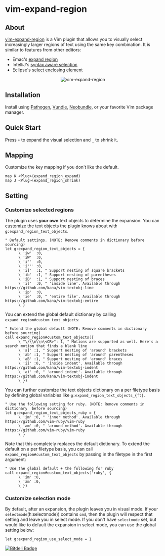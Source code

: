 # vim-expand-region

## About
[vim-expand-region] is a Vim plugin that allows you to visually select increasingly larger regions of text using the same key combination. It is similar to features from other editors:

- Emac's [expand region](https://github.com/magnars/expand-region.el)
- IntelliJ's [syntax aware selection](https://www.jetbrains.com/help/idea/selecting-text-in-the-editor.html#extend_selection)
- Eclipse's [select enclosing element](http://stackoverflow.com/questions/4264047/intellij-ctrlw-equivalent-shortcut-in-eclipse)

<p align="center">
  <img src="https://raw.github.com/terryma/vim-expand-region/master/expand-region.gif" alt="vim-expand-region" />
</p>

## Installation
Install using [Pathogen], [Vundle], [Neobundle], or your favorite Vim package manager.

## Quick Start
Press ```+``` to expand the visual selection and ```_``` to shrink it.

## Mapping
Customize the key mapping if you don't like the default.

```
map K <Plug>(expand_region_expand)
map J <Plug>(expand_region_shrink)
```

## Setting
### Customize selected regions
The plugin uses __your own__ text objects to determine the expansion. You can customize the text objects the plugin knows about with ```g:expand_region_text_objects```.

```vim
" Default settings. (NOTE: Remove comments in dictionary before sourcing)
let g:expand_region_text_objects = {
      \ 'iw'  :0,
      \ 'iW'  :0,
      \ 'i"'  :0,
      \ 'i''' :0,
      \ 'i]'  :1, " Support nesting of square brackets
      \ 'ib'  :1, " Support nesting of parentheses
      \ 'iB'  :1, " Support nesting of braces
      \ 'il'  :0, " 'inside line'. Available through https://github.com/kana/vim-textobj-line
      \ 'ip'  :0,
      \ 'ie'  :0, " 'entire file'. Available through https://github.com/kana/vim-textobj-entire
      \ }
```

You can extend the global default dictionary by calling ```expand_region#custom_text_objects```:

```vim
" Extend the global default (NOTE: Remove comments in dictionary before sourcing)
call expand_region#custom_text_objects({
      \ "\/\\n\\n\<CR>": 1, " Motions are supported as well. Here's a search motion that finds a blank line
      \ 'a]' :1, " Support nesting of 'around' brackets
      \ 'ab' :1, " Support nesting of 'around' parentheses
      \ 'aB' :1, " Support nesting of 'around' braces
      \ 'ii' :0, " 'inside indent'. Available through https://github.com/kana/vim-textobj-indent
      \ 'ai' :0, " 'around indent'. Available through https://github.com/kana/vim-textobj-indent
      \ })
```

You can further customize the text objects dictionary on a per filetype basis by defining global variables like ```g:expand_region_text_objects_{ft}```.

```vim
" Use the following setting for ruby. (NOTE: Remove comments in dictionary  before sourcing)
let g:expand_region_text_objects_ruby = {
      \ 'im' :0, " 'inner method'. Available through https://github.com/vim-ruby/vim-ruby
      \ 'am' :0, " 'around method'. Available through https://github.com/vim-ruby/vim-ruby
      \ }
```

Note that this completely replaces the default dictionary. To extend the default on a per filetype basis, you can call ```expand_region#custom_text_objects``` by passing in the filetype in the first argument:

```vim
" Use the global default + the following for ruby
call expand_region#custom_text_objects('ruby', {
      \ 'im' :0,
      \ 'am' :0,
      \ })
```

### Customize selection mode
By default, after an expansion, the plugin leaves you in visual mode. If your ```selectmode```(h:selectmode)) contains ```cmd```, then the plugin will respect that setting and leave you in select mode. If you don't have ```selectmode``` set, but would like to default the expansion in select mode, you can use the global setting below:

```vim
let g:expand_region_use_select_mode = 1
```

[vim-expand-region]:http://github.com/terryma/vim-expand-region
[Pathogen]:http://github.com/tpope/vim-pathogen
[Vundle]:http://github.com/gmarik/vundle
[Neobundle]:http://github.com/Shougo/neobundle.vim


[![Bitdeli Badge](https://d2weczhvl823v0.cloudfront.net/terryma/vim-expand-region/trend.png)](https://bitdeli.com/free "Bitdeli Badge")

